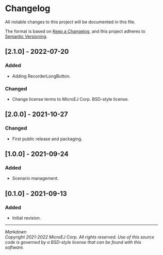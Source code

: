 # Changelog

All notable changes to this project will be documented in this file.

The format is based on [Keep a Changelog](https://keepachangelog.com/en/1.0.0/),
and this project adheres to [Semantic Versioning](https://semver.org/spec/v2.0.0.html).

## [2.1.0] - 2022-07-20

### Added

 - Adding RecorderLongButton.

### Changed

- Change license terms to MicroEJ Corp. BSD-style license.

## [2.0.0] - 2021-10-27

### Changed

  - First public release and packaging.

## [1.0.0] - 2021-09-24

### Added

  - Scenario management.

## [0.1.0] - 2021-09-13

### Added

  - Initial revision.
  
---  
_Markdown_   
_Copyright 2021-2022 MicroEJ Corp. All rights reserved._
_Use of this source code is governed by a BSD-style license that can be found with this software._
